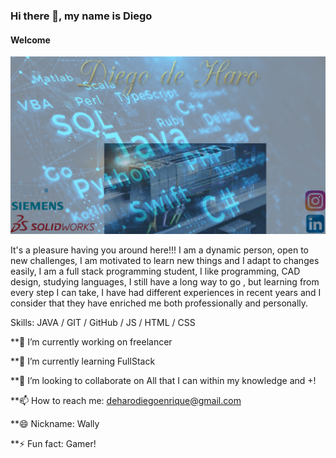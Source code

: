 ### Hi there 👋, my name is Diego
#### Welcome
![I'm Electronic Engineer](https://github.com/diegodeharo/FULL-STACK-EGG-2022/blob/main/logoGitHub.png)

It's a pleasure having you around here!!! I am a dynamic person, open to new challenges, I am motivated to learn new things and I adapt to changes easily, I am a full stack programming student, I like programming, CAD design, studying languages, I still have a long way to go , but learning from every step I can take, I have had different experiences in recent years and I consider that they have enriched me both professionally and personally.

Skills: JAVA / GIT / GitHub / JS / HTML / CSS

**🔭 I’m currently working on freelancer

**🌱 I’m currently learning FullStack

**👯 I’m looking to collaborate on All that I can within my knowledge and +!

**📫 How to reach me: deharodiegoenrique@gmail.com

**😄 Nickname: Wally

**⚡ Fun fact: Gamer!

